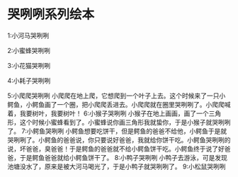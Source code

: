# 哭咧咧系列绘本


1:小河马哭咧咧

2:小蜜蜂哭咧咧

3:小花猫哭咧咧

4:小耗子哭咧咧

5:小爬爬哭咧咧
  小爬爬在地上爬，它想爬到一个叶子上去。这个时候来了一只小鳄鱼，小鳄鱼画了一个圈，把小爬爬丢进去。小爬爬就在圈里哭咧咧了。小爬爬喊着，我要树叶，我要树叶！
6:小猴子哭咧咧
  小猴子在地上画画，画了一个三角形，这个时候小蜜蜂看到了。小蜜蜂说你画三角形我就蛰你，于是小猴子就哭咧咧了。
7:小鳄鱼哭咧咧
  小鳄鱼想要吃饼干，但是鳄鱼的爸爸不给他，小鳄鱼于是就哭咧咧了。小鳄鱼的爸爸说，你只要说好爸爸，我就给你饼干吃。小鳄鱼哭咧咧的说，坏爸爸，臭爸爸！于是鳄鱼的爸爸就不给小鳄鱼饼干吃。小鳄鱼终于说了好爸爸，于是鳄鱼爸爸就给小鳄鱼饼干了。
8:小鸭子哭咧咧
  小鸭子去游泳，可是发现池塘没水了，原来是被大河马喝光了，于是小鸭子就哭咧咧了。
9:小松鼠哭咧咧
